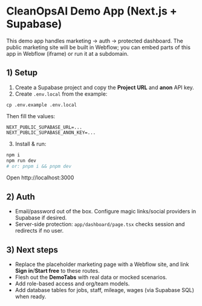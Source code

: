 # CleanOpsAI Demo App (Next.js + Supabase)

This demo app handles marketing → auth → protected dashboard. The public marketing site will be built in Webflow; you can embed parts of this app in Webflow (iframe) or run it at a subdomain.

## 1) Setup

1. Create a Supabase project and copy the **Project URL** and **anon** API key.
2. Create `.env.local` from the example:

```
cp .env.example .env.local
```

Then fill the values:

```
NEXT_PUBLIC_SUPABASE_URL=... 
NEXT_PUBLIC_SUPABASE_ANON_KEY=...
```

3. Install & run:

```bash
npm i
npm run dev
# or: pnpm i && pnpm dev
```

Open http://localhost:3000

## 2) Auth
- Email/password out of the box. Configure magic links/social providers in Supabase if desired.
- Server-side protection: `app/dashboard/page.tsx` checks session and redirects if no user.

## 3) Next steps
- Replace the placeholder marketing page with a Webflow site, and link **Sign in**/**Start free** to these routes.
- Flesh out the **DemoTabs** with real data or mocked scenarios.
- Add role-based access and org/team models.
- Add database tables for jobs, staff, mileage, wages (via Supabase SQL) when ready.
